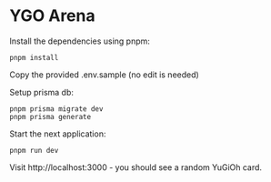 # YGO Arena

Install the dependencies using pnpm:
```shell
pnpm install
```

Copy the provided .env.sample (no edit is needed)

Setup prisma db:
```
pnpm prisma migrate dev
pnpm prisma generate
```

Start the next application:
```shell
pnpm run dev
```

Visit http://localhost:3000 - you should see a random YuGiOh card.